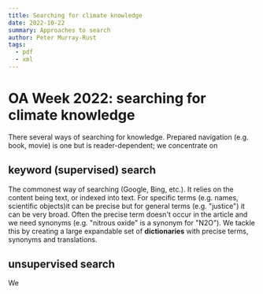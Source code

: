 ```yaml
---
title: Searching for climate knowledge
date: 2022-10-22
summary: Approaches to search 
author: Peter Murray-Rust
tags:
  - pdf
  - xml
---
```


# OA Week 2022: searching for climate knowledge

There several ways of searching for knowledge. Prepared navigation (e.g. book, movie) is one but is reader-dependent; we concentrate on

## keyword (supervised) search

The commonest way of searching (Google, Bing, etc.). It relies on the content being text, or indexed into text. For specific terms (e.g. names, 
scientific objects)it can be precise but for general terms (e.g. "justice") it can be very broad. Often the precise term doesn't occur in the 
article and we need synonyms (e.g. "nitrous oxide" is a synonym for "N2O"). 
We tackle this by creating a large expandable set of **dictionaries** with precise terms, synonyms and translations.

## unsupervised search

We 
